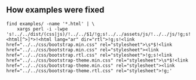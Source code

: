 # 

## How examples were fixed

    find examples/ -name '*.html' | \
        xargs perl -i -lwpe 's!../../dist/(css|js)/!../../$1/!g;s!../../assets/js/!../../js/!g;s!<html[^>]*>!<html lang="ar" dir="rtl">!g;s!<link href="../../css/bootstrap.min.css" rel="stylesheet">\s*$!<link href="../../css/bootstrap.min.css" rel="stylesheet"><link href="../../css/bootstrap.rtl.css" rel="stylesheet">!g;s!<link href="../../css/bootstrap-theme.min.css" rel="stylesheet">\s*$!<link href="../../css/bootstrap-theme.min.css" rel="stylesheet"><link href="../../css/bootstrap-theme.rtl.css" rel="stylesheet">!g;'


